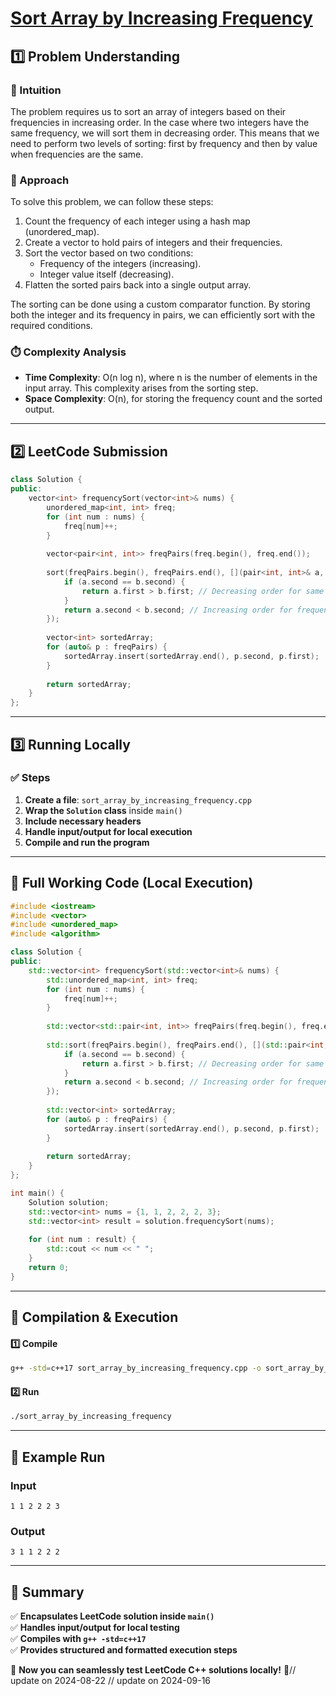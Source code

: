 # **[Sort Array by Increasing Frequency](https://leetcode.com/problems/sort-array-by-increasing-frequency/description/)**  

## **1️⃣ Problem Understanding**  
### **📌 Intuition**  
The problem requires us to sort an array of integers based on their frequencies in increasing order. In the case where two integers have the same frequency, we will sort them in decreasing order. This means that we need to perform two levels of sorting: first by frequency and then by value when frequencies are the same.  

### **🚀 Approach**  
To solve this problem, we can follow these steps:  
1. Count the frequency of each integer using a hash map (unordered_map).
2. Create a vector to hold pairs of integers and their frequencies.
3. Sort the vector based on two conditions:
   - Frequency of the integers (increasing).
   - Integer value itself (decreasing).
4. Flatten the sorted pairs back into a single output array.

The sorting can be done using a custom comparator function. By storing both the integer and its frequency in pairs, we can efficiently sort with the required conditions.  

### **⏱️ Complexity Analysis**  
- **Time Complexity**: O(n log n), where n is the number of elements in the input array. This complexity arises from the sorting step.
- **Space Complexity**: O(n), for storing the frequency count and the sorted output.  

---

## **2️⃣ LeetCode Submission**  
```cpp
class Solution {
public:
    vector<int> frequencySort(vector<int>& nums) {
        unordered_map<int, int> freq;
        for (int num : nums) {
            freq[num]++;
        }
        
        vector<pair<int, int>> freqPairs(freq.begin(), freq.end());
        
        sort(freqPairs.begin(), freqPairs.end(), [](pair<int, int>& a, pair<int, int>& b) {
            if (a.second == b.second) {
                return a.first > b.first; // Decreasing order for same frequency
            }
            return a.second < b.second; // Increasing order for frequency
        });
        
        vector<int> sortedArray;
        for (auto& p : freqPairs) {
            sortedArray.insert(sortedArray.end(), p.second, p.first);
        }
        
        return sortedArray;
    }
};
```

---  

## **3️⃣ Running Locally**  
### **✅ Steps**  
1. **Create a file**: `sort_array_by_increasing_frequency.cpp`  
2. **Wrap the `Solution` class** inside `main()`  
3. **Include necessary headers**  
4. **Handle input/output for local execution**  
5. **Compile and run the program**  

---  

## **📝 Full Working Code (Local Execution)**  
```cpp
#include <iostream>
#include <vector>
#include <unordered_map>
#include <algorithm>

class Solution {
public:
    std::vector<int> frequencySort(std::vector<int>& nums) {
        std::unordered_map<int, int> freq;
        for (int num : nums) {
            freq[num]++;
        }
        
        std::vector<std::pair<int, int>> freqPairs(freq.begin(), freq.end());
        
        std::sort(freqPairs.begin(), freqPairs.end(), [](std::pair<int, int>& a, std::pair<int, int>& b) {
            if (a.second == b.second) {
                return a.first > b.first; // Decreasing order for same frequency
            }
            return a.second < b.second; // Increasing order for frequency
        });
        
        std::vector<int> sortedArray;
        for (auto& p : freqPairs) {
            sortedArray.insert(sortedArray.end(), p.second, p.first);
        }
        
        return sortedArray;
    }
};

int main() {
    Solution solution;
    std::vector<int> nums = {1, 1, 2, 2, 2, 3};
    std::vector<int> result = solution.frequencySort(nums);
    
    for (int num : result) {
        std::cout << num << " ";
    }
    return 0;
}
```  

---  

## **🔧 Compilation & Execution**  
#### **1️⃣ Compile**  
```bash
g++ -std=c++17 sort_array_by_increasing_frequency.cpp -o sort_array_by_increasing_frequency
```  

#### **2️⃣ Run**  
```bash
./sort_array_by_increasing_frequency
```  

---  

## **🎯 Example Run**  
### **Input**  
```
1 1 2 2 2 3
```  
### **Output**  
```
3 1 1 2 2 2 
```  

---  

## **📌 Summary**  
✅ **Encapsulates LeetCode solution inside `main()`**  
✅ **Handles input/output for local testing**  
✅ **Compiles with `g++ -std=c++17`**  
✅ **Provides structured and formatted execution steps**  

🚀 **Now you can seamlessly test LeetCode C++ solutions locally!** 🚀// update on 2024-08-22
// update on 2024-09-16
